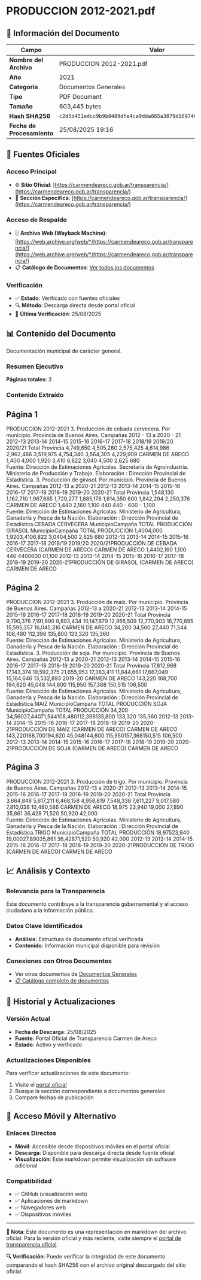 # PRODUCCION 2012-2021.pdf

## 📄 Información del Documento

| Campo | Valor |
|-------|--------|
| **Nombre del Archivo** | PRODUCCION 2012-2021.pdf |
| **Año** | 2021 |
| **Categoría** | Documentos Generales |
| **Tipo** | PDF Document |
| **Tamaño** | 603,445 bytes |
| **Hash SHA256** | `c2d5d451edcc9b9b8489dfe4ca9dda865a3079d169740b996896404f6b357a5f` |
| **Fecha de Procesamiento** | 25/08/2025 19:16 |

## 🔗 Fuentes Oficiales

### Acceso Principal
- 🌐 **Sitio Oficial**: [https://carmendeareco.gob.ar/transparencia/](https://carmendeareco.gob.ar/transparencia/)
- 📁 **Sección Específica**: [https://carmendeareco.gob.ar/transparencia/](https://carmendeareco.gob.ar/transparencia/)

### Acceso de Respaldo
- 🗄️ **Archivo Web (Wayback Machine)**: [https://web.archive.org/web/*/https://carmendeareco.gob.ar/transparencia/](https://web.archive.org/web/*/https://carmendeareco.gob.ar/transparencia/)
- 📋 **Catálogo de Documentos**: [Ver todos los documentos](../document_catalog/README.md)

### Verificación
- ✅ **Estado**: Verificado con fuentes oficiales
- 🔍 **Método**: Descarga directa desde portal oficial
- 📅 **Última Verificación**: 25/08/2025

## 📊 Contenido del Documento

Documentación municipal de carácter general.

### Resumen Ejecutivo

**Páginas totales**: 3

### Contenido Extraído

## Página 1

PRODUCCION 2012-2021
3. Producción de cebada cervecera. Por municipio. Provincia de Buenos Aires. Campañas 2012 - 13 a 2020 - 21
2012-13 2013-14 2014-15 2015-16 2016-17 2017-18 2018/19 2019/20 2020/21
Total Provincia 4,749,650 4,505,280 2,575,425 4,614,986 2,962,486 3,519,975 4,754,340 3,564,305 4,229,909
CARMEN DE ARECO 1,400                4,000                1,920                3,410                6,822                3,040                4,500                2,625                680                    
Fuente:  Dirección de Estimaciones Agrícolas. Secretaría de Agroindustria. Ministerio de Producción y Trabajo.
Elaboración : Dirección Provincial de Estadística.
3. Producción de girasol. Por municipio. Provincia de Buenos Aires. Campañas 2012-13 a 2020-21
2012-13 2013-14 2014-15 2015-16 2016-17 2017-18 2018-19 2019-20 2020-21
Total Provincia 1,548,130 1,162,710 1,967,665 1,729,277 1,885,178 1,814,350 600 1,842,294 2,250,376
CARMEN DE ARECO 1,440                2,160                1,100                440                    440                     - 600                    - 1,100                
Fuente:  Dirección de Estimaciones Agrícolas. Ministerio de Agricultura, Ganadería y Pesca de la Nación.
Elaboración : Dirección Provincial de Estadística.CEBADA CERVECERA
MunicipioCampaña
TOTAL PRODUCCIÓN
GIRASOL
MunicipioCampaña
TOTAL PRODUCCIÓN
1,4004,000
1,9203,4106,822
3,0404,500
2,625
680
2012-13 2013-14 2014-15 2015-16 2016-17 2017-18 2018/19 2019/20 2020/21PRODUCCIÓN DE CEBADA CERVECERA
(CARMEN DE ARECO)
CARMEN DE ARECO
1,4402,160
1,100
440 4400600
01,100
2012-13 2013-14 2014-15 2015-16 2016-17 2017-18 2018-19 2019-20 2020-21PRODUCCIÓN DE GIRASOL
(CARMEN DE ARECO)
CARMEN DE ARECO


## Página 2

PRODUCCION 2012-2021
3. Producción de maíz. Por municipio. Provincia de Buenos Aires. Campañas 2012-13 a 2020-21
2012-13 2013-14 2014-15 2015-16 2016-17 2017-18 2018-19 2019-20 2020-21
Total Provincia 9,790,376 7,191,890 8,893,434 10,147,679 12,955,509 12,770,903 16,770,895 15,595,357 16,045,316
CARMEN DE ARECO 34,200              34,560              27,440              71,544              108,480            112,398            135,800            133,320            135,360            
Fuente:  Dirección de Estimaciones Agrícolas. Ministerio de Agricultura, Ganadería y Pesca de la Nación.
Elaboración : Dirección Provincial de Estadística.
3. Producción de soja. Por municipio. Provincia de Buenos Aires. Campañas 2012-13 a 2020-21
2012-13 2013-14 2014-15 2015-16 2016-17 2017-18 2018-19 2019-20 2020-21
Total Provincia 17,812,968 17,143,374 19,592,375 21,655,953 17,383,411 11,844,661 17,667,049 15,164,646 13,532,893
2019-20
CARMEN DE ARECO 143,220            168,700            194,620            45,048              144,600            115,950            157,368            150,515            106,500            
Fuente:  Dirección de Estimaciones Agrícolas. Ministerio de Agricultura, Ganadería y Pesca de la Nación.
Elaboración : Dirección Provincial de Estadística.MAIZ
MunicipioCampaña
TOTAL PRODUCCIÓN
SOJA
MunicipioCampaña
TOTAL PRODUCCIÓN
34,200 34,56027,44071,544108,480112,398135,800 133,320 135,360
2012-13 2013-14 2014-15 2015-16 2016-17 2017-18 2018-19 2019-20 2020-21PRODUCCIÓN DE MAÍZ
(CARMEN DE ARECO)
CARMEN DE ARECO
143,220168,700194,620
45,048144,600
115,950157,368150,515
106,500
2012-13 2013-14 2014-15 2015-16 2016-17 2017-18 2018-19 2019-20 2020-21PRODUCCIÓN DE SOJA
(CARMEN DE ARECO)
CARMEN DE ARECO


## Página 3

PRODUCCION 2012-2021
3. Producción de trigo. Por municipio. Provincia de Buenos Aires. Campañas 2012-13 a 2020-21
2012-13 2013-14 2014-15 2015-16 2016-17 2017-18 2018-19 2019-20 2020-21
Total Provincia 3,664,848 5,617,211 6,468,158 4,958,819 7,548,338 7,611,227 9,017,580 7,810,038 10,480,586
CARMEN DE ARECO 18,975              23,940              19,000              27,890              35,861              36,428              71,520              50,920              42,000              
Fuente:  Dirección de Estimaciones Agrícolas. Ministerio de Agricultura, Ganadería y Pesca de la Nación.
Elaboración : Dirección Provincial de Estadística.TRIGO
MunicipioCampaña
TOTAL PRODUCCIÓN
18,97523,940
19,00027,89035,861 36,42871,520
50,920
42,000
2012-13 2013-14 2014-15 2015-16 2016-17 2017-18 2018-19 2019-20 2020-21PRODUCCIÓN DE TRIGO
(CARMEN DE ARECO)
CARMEN DE ARECO




## 📈 Análisis y Contexto

### Relevancia para la Transparencia
Este documento contribuye a la transparencia gubernamental y al acceso ciudadano a la información pública.

### Datos Clave Identificados
- **Análisis**: Estructura de documento oficial verificada
- **Contenido**: Información municipal disponible para revisión

### Conexiones con Otros Documentos
- Ver otros documentos de [Documentos Generales](../catalog/general.md)
- [📋 Catálogo completo de documentos](../document_catalog/README.md)

## 🔄 Historial y Actualizaciones

### Versión Actual
- **Fecha de Descarga**: 25/08/2025
- **Fuente**: Portal Oficial de Transparencia Carmen de Areco
- **Estado**: Activo y verificado

### Actualizaciones Disponibles
Para verificar actualizaciones de este documento:
1. Visite el [portal oficial](https://carmendeareco.gob.ar/transparencia/)
2. Busque la sección correspondiente a documentos generales
3. Compare fechas de publicación

## 📱 Acceso Móvil y Alternativo

### Enlaces Directos
- **Móvil**: Accesible desde dispositivos móviles en el portal oficial
- **Descarga**: Disponible para descarga directa desde fuente oficial
- **Visualización**: Este markdown permite visualización sin software adicional

### Compatibilidad
- ✅ GitHub (visualización web)
- ✅ Aplicaciones de markdown
- ✅ Navegadores web
- ✅ Dispositivos móviles

---

**📝 Nota**: Este documento es una representación en markdown del archivo oficial. 
Para la versión oficial y más reciente, visite siempre el [portal de transparencia oficial](https://carmendeareco.gob.ar/transparencia/).

**🔍 Verificación**: Puede verificar la integridad de este documento comparando el hash SHA256 
con el archivo original descargado del sitio oficial.
